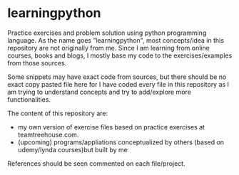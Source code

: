 # learningpython
Practice exercises and problem solution using python programming language. 
As the name goes "learningpython", most concepts/idea in this repository are not originally from me.
Since I am learning from online courses, books and blogs, I mostly base my code to the exercises/examples from those sources.

Some snippets may have exact code from sources, but there should be no exact copy pasted file here 
for I have coded every file in this repository as I am trying to understand concepts and try to add/explore more functionalities.

The content of this repository are:
 - my own version of exercise files based on practice exercises at teamtreehouse.com.
 - (upcoming) programs/appliations conceptualized by others (based on udemy/lynda courses)but built by me 
 
 References should be seen commented on each file/project. 
 
